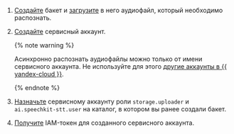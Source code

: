 1. [Создайте](../../storage/operations/buckets/create.md) бакет и [загрузите](../../storage/operations/objects/upload.md) в него аудиофайл, который необходимо распознать.
1. [Создайте](../../iam/operations/sa/create.md) сервисный аккаунт.

   {% note warning %}

   Асинхронно распознать аудиофайлы можно только от имени сервисного аккаунта. Не используйте для этого [другие аккаунты в {{ yandex-cloud }}](../../iam/concepts/index.md#accounts).

   {% endnote %}

1. [Назначьте](../../iam/operations/sa/assign-role-for-sa.md) сервисному аккаунту роли `storage.uploader` и `ai.speechkit-stt.user` на каталог, в котором вы ранее создали бакет.
1. [Получите](../../iam/operations/iam-token/create-for-sa.md) IAM-токен для созданного сервисного аккаунта.